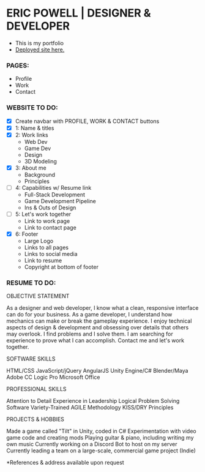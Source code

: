 # ERIC POWELL | DESIGNER & DEVELOPER
* This is my portfolio
* [Deployed site here.](https://ericpowell3d.github.io)

### PAGES:
* Profile
* Work
* Contact

### WEBSITE TO DO:
* [X] Create navbar with PROFILE, WORK & CONTACT buttons
* [X] 1: Name & titles
* [X] 2: Work links
    * Web Dev
    * Game Dev
    * Design
    * 3D Modeling
* [X] 3: About me
    * Background
    * Principles
* [ ] 4: Capabilities w/ Resume link
    * Full-Stack Development
    * Game Development Pipeline
    * Ins & Outs of Design
* [ ] 5: Let's work together
    * Link to work page
    * Link to contact page
* [X] 6: Footer
    * Large Logo
    * Links to all pages
    * Links to social media
    * Link to resume
    * Copyright at bottom of footer


### RESUME TO DO:

OBJECTIVE STATEMENT

As a designer and web developer, I know what a clean, responsive interface can do for your business.
As a game developer, I understand how mechanics can make or break the gameplay experience.
I enjoy technical aspects of design & development and obsessing over details that others may overlook.
I find problems and I solve them.
I am searching for experience to prove what I can accomplish.
Contact me and let's work together.

SOFTWARE SKILLS

HTML/CSS
JavaScript/jQuery
AngularJS
Unity Engine/C#
Blender/Maya
Adobe CC
Logic Pro
Microsoft Office

PROFESSIONAL SKILLS

Attention to Detail
Experience in Leadership
Logical Problem Solving
Software Variety-Trained
AGILE Methodology
KISS/DRY Principles

PROJECTS & HOBBIES

Made a game called "Tilt" in Unity, coded in C#
Experimentation with video game code and creating mods
Playing guitar & piano, including writing my own music
Currently working on a Discord Bot to host on my server
Currently leading a team on a large-scale, commercial game project (Indie)

*References & address available upon request
